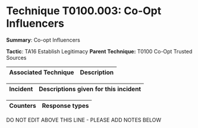 # Technique T0100.003: Co-Opt Influencers

**Summary**: Co-opt Influencers

**Tactic**: TA16 Establish Legitimacy **Parent Technique:** T0100 Co-Opt Trusted Sources


| Associated Technique | Description |
| --------- | ------------------------- |



| Incident | Descriptions given for this incident |
| -------- | -------------------- |



| Counters | Response types |
| -------- | -------------- |


DO NOT EDIT ABOVE THIS LINE - PLEASE ADD NOTES BELOW